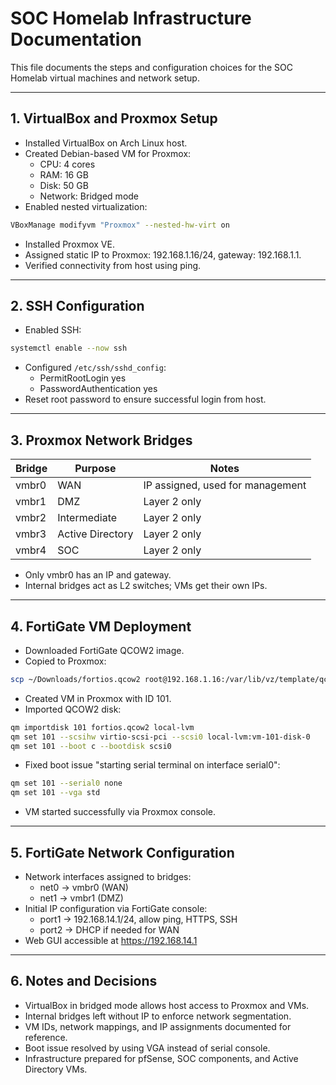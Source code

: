 # SOC Homelab Infrastructure Documentation

This file documents the steps and configuration choices for the SOC Homelab virtual machines and network setup.

---

## 1. VirtualBox and Proxmox Setup

- Installed VirtualBox on Arch Linux host.
- Created Debian-based VM for Proxmox:
  - CPU: 4 cores
  - RAM: 16 GB
  - Disk: 50 GB
  - Network: Bridged mode
- Enabled nested virtualization:
```bash
VBoxManage modifyvm "Proxmox" --nested-hw-virt on
```
- Installed Proxmox VE.
- Assigned static IP to Proxmox: 192.168.1.16/24, gateway: 192.168.1.1.
- Verified connectivity from host using ping.

---

## 2. SSH Configuration

- Enabled SSH:
```bash
systemctl enable --now ssh
```
- Configured `/etc/ssh/sshd_config`:
  - PermitRootLogin yes
  - PasswordAuthentication yes
- Reset root password to ensure successful login from host.

---

## 3. Proxmox Network Bridges

| Bridge | Purpose           | Notes                       |
|--------|-----------------|-----------------------------|
| vmbr0  | WAN             | IP assigned, used for management |
| vmbr1  | DMZ             | Layer 2 only               |
| vmbr2  | Intermediate    | Layer 2 only               |
| vmbr3  | Active Directory| Layer 2 only               |
| vmbr4  | SOC             | Layer 2 only               |

- Only vmbr0 has an IP and gateway.
- Internal bridges act as L2 switches; VMs get their own IPs.

---

## 4. FortiGate VM Deployment

- Downloaded FortiGate QCOW2 image.
- Copied to Proxmox:
```bash
scp ~/Downloads/fortios.qcow2 root@192.168.1.16:/var/lib/vz/template/qcow2/
```
- Created VM in Proxmox with ID 101.
- Imported QCOW2 disk:
```bash
qm importdisk 101 fortios.qcow2 local-lvm
qm set 101 --scsihw virtio-scsi-pci --scsi0 local-lvm:vm-101-disk-0
qm set 101 --boot c --bootdisk scsi0
```
- Fixed boot issue "starting serial terminal on interface serial0":
```bash
qm set 101 --serial0 none
qm set 101 --vga std
```
- VM started successfully via Proxmox console.

---

## 5. FortiGate Network Configuration

- Network interfaces assigned to bridges:
  - net0 → vmbr0 (WAN)
  - net1 → vmbr1 (DMZ)
- Initial IP configuration via FortiGate console:
  - port1 → 192.168.14.1/24, allow ping, HTTPS, SSH
  - port2 → DHCP if needed for WAN
- Web GUI accessible at https://192.168.14.1

---

## 6. Notes and Decisions

- VirtualBox in bridged mode allows host access to Proxmox and VMs.
- Internal bridges left without IP to enforce network segmentation.
- VM IDs, network mappings, and IP assignments documented for reference.
- Boot issue resolved by using VGA instead of serial console.
- Infrastructure prepared for pfSense, SOC components, and Active Directory VMs.
